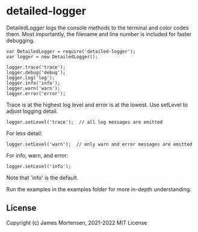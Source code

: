 # detailed-logger

DetailedLogger logs the console methods to the terminal and color codes them. Most importantly, the filename and line number is included for faster debugging.

```
var DetailedLogger = require('detailed-logger');
var logger = new DetailedLogger();

logger.trace('trace');
logger.debug('debug');
logger.log('log');
logger.info('info');
logger.warn('warn');
logger.error('error');
```

Trace is at the highest log level and error is at the lowest.  Use setLevel to adjust logging detail.

```
logger.setLevel('trace');  // all log messages are emitted
```

For less detail:

```
logger.setLevel('warn');  // only warn and error messages are emitted
```

For info, warn, and error:

```
logger.setLevel('info');
```

Note that 'info' is the default.

Run the examples in the examples folder for more in-depth understanding.

## License

Copyright (c) James Mortensen, 2021-2022 MIT License

